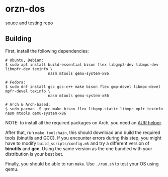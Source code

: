 # orzn-dos
souce and testing repo


## Building
First, install the following dependencies:

```
# Ubuntu, Debian:
$ sudo apt install build-essential bison flex libgmp3-dev libmpc-dev libmpfr-dev texinfo \
                   nasm mtools qemu-system-x86
           
# Fedora:
$ sudo dnf install gcc gcc-c++ make bison flex gmp-devel libmpc-devel mpfr-devel texinfo \
                   nasm mtools qemu-system-x86
                   
# Arch & Arch-based:
$ sudo pacman -S gcc make bison flex libgmp-static libmpc mpfr texinfo nasm mtools qemu-system-x86
```
NOTE: to install all the required packages on Arch, you need an [AUR helper](https://wiki.archlinux.org/title/AUR_helpers).

After that, run `make toolchain`, this should download and build the required tools (binutils and GCC). If you encounter errors during this step, you might have to modify `build_scripts/config.mk` and try a different version of **binutils** and **gcc**. Using the same version as the one bundled with your distribution is your best bet.

Finally, you should be able to run `make`. Use `./run.sh` to test your OS using qemu.
